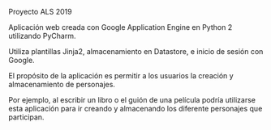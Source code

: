 Proyecto ALS 2019

Aplicación web creada con Google Application Engine en Python 2 utilizando PyCharm.

Utiliza plantillas Jinja2, almacenamiento en Datastore, e inicio de sesión con Google.

El propósito de la aplicación es permitir a los usuarios la creación y almacenamiento de personajes.

Por ejemplo, al escribir un libro o el guión de una película podría utilizarse esta aplicación para ir creando y almacenando los diferente personajes que participan.
